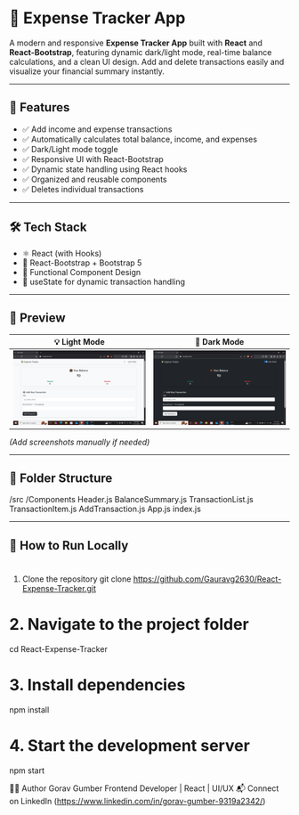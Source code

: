 # 💸 Expense Tracker App

A modern and responsive **Expense Tracker App** built with **React** and **React-Bootstrap**, featuring dynamic dark/light mode, real-time balance calculations, and a clean UI design. Add and delete transactions easily and visualize your financial summary instantly.

---

## 🚀 Features

- ✅ Add income and expense transactions
- ✅ Automatically calculates total balance, income, and expenses
- ✅ Dark/Light mode toggle
- ✅ Responsive UI with React-Bootstrap
- ✅ Dynamic state handling using React hooks
- ✅ Organized and reusable components
- ✅ Deletes individual transactions

---

## 🛠️ Tech Stack

- ⚛️ React (with Hooks)
- 🎨 React-Bootstrap + Bootstrap 5
- 🧠 Functional Component Design
- 💾 useState for dynamic transaction handling

---

## 📸 Preview

| 💡 Light Mode | 🌙 Dark Mode |
|---------------|-------------|
| ![Light](./Screenshot%20(400).png) | ![Dark](./Screenshot%20(406).png) |

*(Add screenshots manually if needed)*

---

## 📁 Folder Structure

/src
    /Components
       Header.js
       BalanceSummary.js
       TransactionList.js
       TransactionItem.js
       AddTransaction.js
App.js
index.js


---

## 🧪 How to Run Locally
#
1. Clone the repository
git clone https://github.com/Gauravg2630/React-Expense-Tracker.git

# 2. Navigate to the project folder
cd React-Expense-Tracker

# 3. Install dependencies
npm install

# 4. Start the development server
npm start

🙋‍♂️ Author
Gorav Gumber
Frontend Developer | React | UI/UX
📬 Connect on LinkedIn
(https://www.linkedin.com/in/gorav-gumber-9319a2342/)

